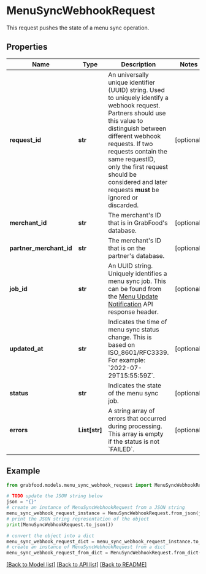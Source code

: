 # MenuSyncWebhookRequest

This request pushes the state of a menu sync operation. 

## Properties

Name | Type | Description | Notes
------------ | ------------- | ------------- | -------------
**request_id** | **str** | An universally unique identifier (UUID) string. Used to uniquely identify a webhook request. Partners should use this value to distinguish between different webhook requests. If two requests contain the same requestID, only the first request should be considered and later requests **must** be ignored or discarded.  | [optional] 
**merchant_id** | **str** | The merchant&#39;s ID that is in GrabFood&#39;s database. | [optional] 
**partner_merchant_id** | **str** | The merchant&#39;s ID that is on the partner&#39;s database. | [optional] 
**job_id** | **str** | An UUID string. Uniquely identifies a menu sync job. This can be found from the [Menu Update Notification](#tag/update-menu-noti) API response header.  | [optional] 
**updated_at** | **str** | Indicates the time of menu sync status change. This is based on ISO_8601/RFC3339. For example: &#x60;2022-07-29T15:55:59Z&#x60;.  | [optional] 
**status** | **str** | Indicates the state of the menu sync job. | [optional] 
**errors** | **List[str]** | A string array of errors that occurred during processing. This array is empty if the status is not &#x60;FAILED&#x60;. | [optional] 

## Example

```python
from grabfood.models.menu_sync_webhook_request import MenuSyncWebhookRequest

# TODO update the JSON string below
json = "{}"
# create an instance of MenuSyncWebhookRequest from a JSON string
menu_sync_webhook_request_instance = MenuSyncWebhookRequest.from_json(json)
# print the JSON string representation of the object
print(MenuSyncWebhookRequest.to_json())

# convert the object into a dict
menu_sync_webhook_request_dict = menu_sync_webhook_request_instance.to_dict()
# create an instance of MenuSyncWebhookRequest from a dict
menu_sync_webhook_request_from_dict = MenuSyncWebhookRequest.from_dict(menu_sync_webhook_request_dict)
```
[[Back to Model list]](../README.md#documentation-for-models) [[Back to API list]](../README.md#documentation-for-api-endpoints) [[Back to README]](../README.md)


